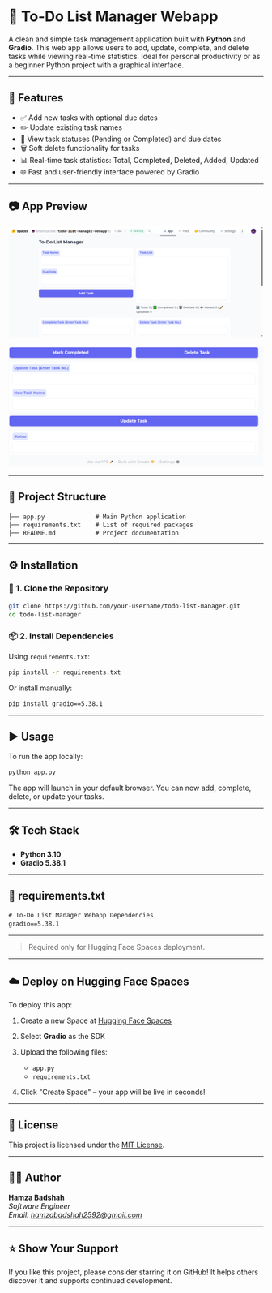 
# 📝 To-Do List Manager Webapp

A clean and simple task management application built with **Python** and **Gradio**. This web app allows users to add, update, complete, and delete tasks while viewing real-time statistics. Ideal for personal productivity or as a beginner Python project with a graphical interface.

---

## 🚀 Features

- ✅ Add new tasks with optional due dates  
- ✏️ Update existing task names  
- 📅 View task statuses (Pending or Completed) and due dates  
- 🗑️ Soft delete functionality for tasks  
- 📊 Real-time task statistics: Total, Completed, Deleted, Added, Updated  
- 🌐 Fast and user-friendly interface powered by Gradio

---

## 📷 App Preview

![To-Do List Screenshot 1](https://github.com/hamzabadshah10/Python_Development-Internship-Tasks/blob/main/Project-%20todo_list_manager_webapp/Project_Snippets/todo_list_manager_webapp%20(1).png?raw=true)

![To-Do List Screenshot 2](https://github.com/hamzabadshah10/Python_Development-Internship-Tasks/blob/main/Project-%20todo_list_manager_webapp/Project_Snippets/todo_list_manager_webapp%20(2).png?raw=true)


---

## 📁 Project Structure

```
├── app.py              # Main Python application
├── requirements.txt    # List of required packages
├── README.md           # Project documentation
```

---

## ⚙️ Installation

### 🔧 1. Clone the Repository

```bash
git clone https://github.com/your-username/todo-list-manager.git
cd todo-list-manager
```

### 📦 2. Install Dependencies

Using `requirements.txt`:

```bash
pip install -r requirements.txt
```

Or install manually:

```bash
pip install gradio==5.38.1
```

---

## ▶️ Usage

To run the app locally:

```bash
python app.py
```

The app will launch in your default browser. You can now add, complete, delete, or update your tasks.

---


## 🛠 Tech Stack

- **Python 3.10**
- **Gradio 5.38.1**

---

## 📄 requirements.txt

```txt
# To-Do List Manager Webapp Dependencies
gradio==5.38.1
```

---

> Required only for Hugging Face Spaces deployment.

---

## ☁️ Deploy on Hugging Face Spaces

To deploy this app:

1. Create a new Space at [Hugging Face Spaces](https://huggingface.co/spaces)
2. Select **Gradio** as the SDK
3. Upload the following files:
   - `app.py`
   - `requirements.txt`
   
4. Click "Create Space" – your app will be live in seconds!

---


## 🪪 License

This project is licensed under the [MIT License](LICENSE).

---

## 🙋‍♂️ Author

**Hamza Badshah**  
*Software Engineer*  
*Email: hamzabadshah2592@gmail.com*

---

## ⭐️ Show Your Support

If you like this project, please consider starring it on GitHub! It helps others discover it and supports continued development.
